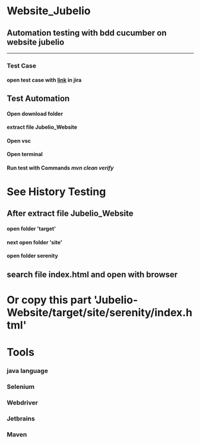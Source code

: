 # Website_Jubelio
Automation testing with bdd cucumber on website jubelio
--------------------------------------------------------
--------------------------------------------------------

### Test Case
#### open test case with [link](https://bagas12.atlassian.net/projects/JTW?selectedItem=com.atlassian.plugins.atlassian-connect-plugin:com.xpandit.plugins.xray__testing-board#!page=test-repository&selectedFolder=6512aeb2944ba0629bb285a7) in jira

## Test Automation 
#### Open download folder
#### extract file Jubelio_Website
#### Open vsc
#### Open terminal 
#### Run test with Commands *mvn clean verify*

# See History Testing
## After extract file Jubelio_Website
#### open folder 'target'
#### next open folder 'site' 
#### open folder serenity
## search file index.html and open with browser
# Or copy this part 'Jubelio-Website/target/site/serenity/index.html'

# Tools
### java language
### Selenium 
### Webdriver
### Jetbrains
### Maven
